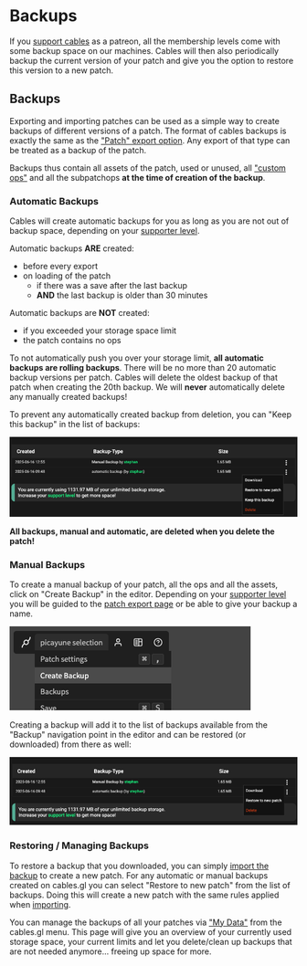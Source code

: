 # Backups

If you [support cables](/support) as a patreon, all the membership levels come with some backup space on our machines. Cables will then also
periodically backup the current version of your patch and give you the option to restore this version to a new patch.

## Backups

Exporting and importing patches can be used as a simple way to create backups of different versions of a patch. The format of cables
backups is exactly the same as the ["Patch" export option](../dev_embed/export_standalone/export_standalone). Any export of that type can be treated as a backup of the patch.

Backups thus contain all assets of the patch, used or unused, all ["custom ops"](../../5_1_permissions/3_ops/ops) and all
the subpatchops **at the time of creation of the backup**.

### Automatic Backups

Cables will create automatic backups for you as long as you are not out of backup space, depending on your [supporter level](/support).

Automatic backups **ARE** created:

- before every export
- on loading of the patch
  - if there was a save after the last backup
  - **AND** the last backup is older than 30 minutes

Automatic backups are **NOT** created:

- if you exceeded your storage space limit
- the patch contains no ops

To not automatically push you over your storage limit, **all automatic backups are rolling backups**.
There will be no more than 20 automatic backup versions per patch. Cables will delete the oldest backup of that patch when creating the 20th
backup. We will **never** automatically delete any manually created backups!

To prevent any automatically created backup from deletion, you can "Keep this backup" in the list of backups:

![](img/keep_backup.png)

**All backups, manual and automatic, are deleted when you delete the patch!**

### Manual Backups

To create a manual backup of your patch, all the ops and all the assets, click on "Create Backup" in the editor.
Depending on your [supporter level](/support) you will be guided to the [patch export page](../dev_embed/export_standalone/export_standalone)
or be able to give your backup a name. 

![](img/create_backup.png)

Creating a backup will add it to the list of backups available from the "Backup" navigation point
in the editor and can be restored (or downloaded) from there as well:

![](img/manage_backups.png)

### Restoring / Managing Backups

To restore a backup that you downloaded, you can simply [import the backup](../import/import) to create a new patch. For any automatic or manual
backups created on cables.gl you can select "Restore to new patch" from the list of backups. Doing this will create a new
patch with the same rules applied when [importing](../import/import).

You can manage the backups of all your patches via ["My Data"](/mydata#backups) from the cables.gl menu. This page will give you an overview
of your currently used storage space, your current limits and let you delete/clean up backups that are not needed anymore...
freeing up space for more.

